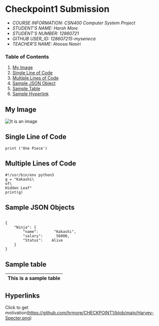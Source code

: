 # Checkpoint1 Submission

- *COURSE INFORMATION: CSN400 Computer System Project*
- *STUDENT’S NAME: Harsh More*
- *STUDENT'S NUMBER: 12860721*
- *GITHUB USER_ID: 128607215-myseneca* 
- *TEACHER’S NAME: Atoosa Nasiri*

### Table of Contents
1. [My Image](#my-image)
2. [Single Line of Code](#single-1ine-of-code)
3. [Multiple Lines of Code](#multiple-lines-of-code)
4. [Sample JSON Object](#sample-json-objects)
5. [Sample Table](#sample-table)
6. [Sample Hyperlink](#sample-hyperlink)

## My Image
![It is an image](https://github.com/hrmore/CHECKPOINT1/blob/main/kakashi.jpg)
## Single Line of Code
```
print ('One Piece')
```
## Multiple Lines of Code
```
#!/usr/bin/env python3
g = "Kakashi\
of\
Hidden Leaf"
print(g)
```

## Sample JSON Objects
```

{  
    "Ninja": {  
        "name":       "Kakashi",   
        "salary":      56000,   
        "Status":    Alive  
    }  
}  
```
## Sample table
| This is a sample table |
| ---------------------- |

## Hyperlinks
Click to get motivation(https://github.com/hrmore/CHECKPOINT1/blob/main/Harvey-Specter.png)
